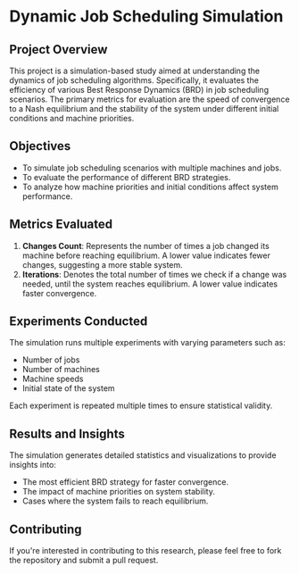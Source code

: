 # Dynamic Job Scheduling Simulation

## Project Overview

This project is a simulation-based study aimed at understanding the dynamics of job scheduling algorithms. Specifically, it evaluates the efficiency of various Best Response Dynamics (BRD) in job scheduling scenarios. The primary metrics for evaluation are the speed of convergence to a Nash equilibrium and the stability of the system under different initial conditions and machine priorities.

## Objectives

- To simulate job scheduling scenarios with multiple machines and jobs.
- To evaluate the performance of different BRD strategies.
- To analyze how machine priorities and initial conditions affect system performance.

## Metrics Evaluated

1. **Changes Count**: Represents the number of times a job changed its machine before reaching equilibrium. A lower value indicates fewer changes, suggesting a more stable system.
2. **Iterations**: Denotes the total number of times we check if a change was needed, until the system reaches equilibrium. A lower value indicates faster convergence.

## Experiments Conducted

The simulation runs multiple experiments with varying parameters such as:

- Number of jobs
- Number of machines
- Machine speeds
- Initial state of the system

Each experiment is repeated multiple times to ensure statistical validity.

## Results and Insights

The simulation generates detailed statistics and visualizations to provide insights into:

- The most efficient BRD strategy for faster convergence.
- The impact of machine priorities on system stability.
- Cases where the system fails to reach equilibrium.

## Contributing

If you're interested in contributing to this research, please feel free to fork the repository and submit a pull request.
